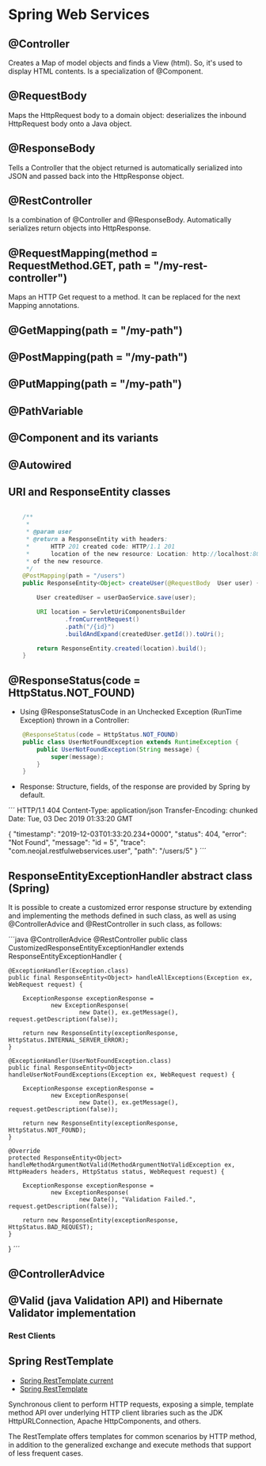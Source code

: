 # Spring Web Services

## @Controller

Creates a Map of model objects and finds a View (html). So, it's used to display HTML
contents. Is a specialization of @Component.

## @RequestBody

Maps the HttpRequest body to a domain object: deserializes the inbound HttpRequest body 
onto a Java object.

## @ResponseBody

Tells a Controller that the object returned is automatically serialized into JSON and
passed back into the HttpResponse object.

## @RestController

Is a combination of @Controller and @ResponseBody. Automatically serializes return
objects into HttpResponse.

## @RequestMapping(method = RequestMethod.GET, path = "/my-rest-controller")

Maps an HTTP Get request to a method. It can be replaced for the next Mapping annotations.

## @GetMapping(path = "/my-path")
## @PostMapping(path = "/my-path")
## @PutMapping(path = "/my-path")

## @PathVariable

## @Component and its variants

## @Autowired

## URI and ResponseEntity classes

```java

    /**
     * 
     * @param user
     * @return a ResponseEntity with headers:
     *      HTTP 201 created code: HTTP/1.1 201 
     *      location of the new resource: Location: http://localhost:8080/users/4
     * of the new resource.
     */
    @PostMapping(path = "/users")
    public ResponseEntity<Object> createUser(@RequestBody  User user) {

        User createdUser = userDaoService.save(user);

        URI location = ServletUriComponentsBuilder
                .fromCurrentRequest()
                .path("/{id}")
                .buildAndExpand(createdUser.getId()).toUri();

        return ResponseEntity.created(location).build();
    }

```

## @ResponseStatus(code = HttpStatus.NOT_FOUND)

* Using @ResponseStatusCode in an Unchecked Exception (RunTime Exception) 
thrown in a Controller:

```java
    @ResponseStatus(code = HttpStatus.NOT_FOUND)
    public class UserNotFoundException extends RuntimeException {
        public UserNotFoundException(String message) {
            super(message);
        }
    }
```

* Response: Structure, fields, of the response are provided by Spring by default.

´´´
HTTP/1.1 404 
Content-Type: application/json
Transfer-Encoding: chunked
Date: Tue, 03 Dec 2019 01:33:20 GMT

{
  "timestamp": "2019-12-03T01:33:20.234+0000",
  "status": 404,
  "error": "Not Found",
  "message": "id = 5",
  "trace": "com.neojal.restfulwebservices.user",
  "path": "/users/5"
}
´´´

## ResponseEntityExceptionHandler abstract class (Spring)

It is possible to create a customized error response structure by extending and
implementing the methods defined in such class, as well as using @ControllerAdvice
and @RestController in such class, as follows:

´´´java
@ControllerAdvice
@RestController
public class CustomizedResponseEntityExceptionHandler
        extends ResponseEntityExceptionHandler {

    @ExceptionHandler(Exception.class)
    public final ResponseEntity<Object> handleAllExceptions(Exception ex, WebRequest request) {

        ExceptionResponse exceptionResponse =
                new ExceptionResponse(
                        new Date(), ex.getMessage(), request.getDescription(false));

        return new ResponseEntity(exceptionResponse, HttpStatus.INTERNAL_SERVER_ERROR);
    }

    @ExceptionHandler(UserNotFoundException.class)
    public final ResponseEntity<Object> handleUserNotFoundExceptions(Exception ex, WebRequest request) {

        ExceptionResponse exceptionResponse =
                new ExceptionResponse(
                        new Date(), ex.getMessage(), request.getDescription(false));

        return new ResponseEntity(exceptionResponse, HttpStatus.NOT_FOUND);
    }

    @Override
    protected ResponseEntity<Object> handleMethodArgumentNotValid(MethodArgumentNotValidException ex, HttpHeaders headers, HttpStatus status, WebRequest request) {

        ExceptionResponse exceptionResponse =
                new ExceptionResponse(
                        new Date(), "Validation Failed.", request.getDescription(false));

        return new ResponseEntity(exceptionResponse, HttpStatus.BAD_REQUEST);
    }
}
´´´


## @ControllerAdvice

## @Valid (java Validation API) and Hibernate Validator implementation

### Rest Clients

## Spring RestTemplate

* [Spring RestTemplate current](https://docs.spring.io/spring-framework/docs/current/javadoc-api/org/springframework/web/client/RestTemplate.html)
* [Spring RestTemplate](https://howtodoinjava.com/spring-boot2/resttemplate/spring-restful-client-resttemplate-example/)

Synchronous client to perform HTTP requests, exposing a simple, template method API over underlying HTTP client libraries such as the JDK HttpURLConnection, Apache HttpComponents, and others.

The RestTemplate offers templates for common scenarios by HTTP method, in addition to the generalized exchange and execute methods that support of less frequent cases.